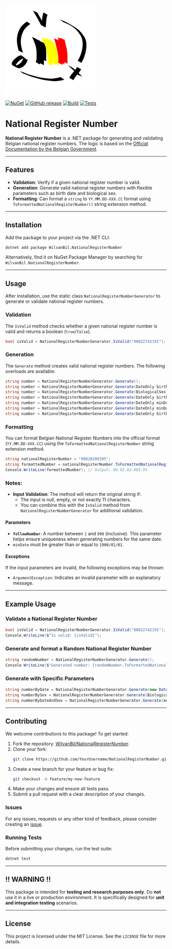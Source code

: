 ![Package Icon](./WilvanBil.NationalRegisterNumber/images/icon.png)

[![NuGet](https://img.shields.io/nuget/v/WilvanBil.NationalRegisterNumber.svg)](https://www.nuget.org/packages/WilvanBil.NationalRegisterNumber)
[![GitHub release](https://img.shields.io/github/v/release/WilvanBil/WilvanBil.NationalRegisterNumber)](https://github.com/WilvanBil/WilvanBil.NationalRegisterNumber/releases)
[![Build](https://github.com/WilvanBil/WilvanBil.NationalRegisterNumber/actions/workflows/NugetPush.yml/badge.svg)](https://github.com/WilvanBil/WilvanBil.NationalRegisterNumber/actions)
[![Tests](https://github.com/WilvanBil/WilvanBil.NationalRegisterNumber/actions/workflows/tests.yml/badge.svg)](https://github.com/WilvanBil/WilvanBil.NationalRegisterNumber/actions)
# National Register Number

**National Register Number** is a .NET package for generating and validating Belgian national register numbers. The logic is based on the [Official Documentation by the Belgian Government](https://www.ibz.rrn.fgov.be/fileadmin/user_upload/nl/rr/instructies/IT-lijst/IT000_Rijksregisternummer.pdf).

---

## Features
- **Validation**: Verify if a given national register number is valid.
- **Generation**: Generate valid national register numbers with flexible parameters such as birth date and biological sex.
- **Formatting**: Can format a `string` to `YY.MM.DD-XXX.CC` format using `ToFormattedNationalRegisterNumber()` string extension method.
---

## Installation

Add the package to your project via the .NET CLI:
```bash
dotnet add package WilvanBil.NationalRegisterNumber
```

Alternatively, find it on NuGet Package Manager by searching for `WilvanBil.NationalRegisterNumber`.

---

## Usage

After installation, use the static class `NationalRegisterNumberGenerator` to generate or validate national register numbers.

### **Validation**

The `IsValid` method checks whether a given national register number is valid and returns a boolean (`true`/`false`).

```csharp
bool isValid = NationalRegisterNumberGenerator.IsValid("90022742191");
```

### **Generation**

The `Generate` method creates valid national register numbers. The following overloads are available:

```csharp
string number = NationalRegisterNumberGenerator.Generate();
string number = NationalRegisterNumberGenerator.Generate(DateOnly birthDate);
string number = NationalRegisterNumberGenerator.Generate(BiologicalSex sex);
string number = NationalRegisterNumberGenerator.Generate(DateOnly birthDate, BiologicalSex sex);
string number = NationalRegisterNumberGenerator.Generate(DateOnly minDate, DateOnly maxDate);
string number = NationalRegisterNumberGenerator.Generate(DateOnly minDate, DateOnly maxDate, BiologicalSex sex);
string number = NationalRegisterNumberGenerator.Generate(DateOnly birthDate, int followNumber);
```

### **Formatting**
You can format Belgian National Register Numbers into the official format (`YY.MM.DD-XXX.CC`) using the `ToFormattedNationalRegisterNumber` string extension method.

```csharp
string nationalRegisterNumber = "90020200395";
string formattedNumber = nationalRegisterNumber.ToFormattedNationalRegisterNumber();
Console.WriteLine(formattedNumber); // Output: 90.02.02-003.95
```
### Notes:
- **Input Validation**: The method will return the original string if:
  - The input is null, empty, or not exactly 11 characters.
  - You can combine this with the `IsValid` method from `NationalRegisterNumberGenerator` for additional validation.

#### **Parameters**

- **`followNumber`**: A number between `1` and `998` (inclusive). This parameter helps ensure uniqueness when generating numbers for the same date.
 - `minDate` must be greater than or equal to `1900/01/01`.

#### **Exceptions**

If the input parameters are invalid, the following exceptions may be thrown:
- `ArgumentException`: Indicates an invalid parameter with an explanatory message.

---

## Example Usage

### Validate a National Register Number
```csharp
bool isValid = NationalRegisterNumberGenerator.IsValid("90022742191");
Console.WriteLine($"Is valid: {isValid}");
```

### Generate and format a Random National Register Number
```csharp
string randomNumber = NationalRegisterNumberGenerator.Generate();
Console.WriteLine($"Generated number: {randomNumber.ToFormattedNationalRegisterNumber()}");
```

### Generate with Specific Parameters
```csharp
string numberByDate = NationalRegisterNumberGenerator.Generate(new DateOnly(1990, 1, 1));
string numberBySex = NationalRegisterNumberGenerator.Generate(BiologicalSex.Male);
string numberByDateAndSex = NationalRegisterNumberGenerator.Generate(new DateOnly(1990, 1, 1), BiologicalSex.Female);
```

---

## Contributing

We welcome contributions to this package! To get started:
1. Fork the repository: [WilvanBil/NationalRegisterNumber](https://github.com/WilvanBil/NationalRegisterNumber).
2. Clone your fork:
   ```bash
   git clone https://github.com/YourUsername/NationalRegisterNumber.git
   ```
3. Create a new branch for your feature or bug fix:
   ```bash
   git checkout -b feature/my-new-feature
   ```
4. Make your changes and ensure all tests pass.
5. Submit a pull request with a clear description of your changes.

### Issues
For any issues, requests or any other kind of feedback, please consider creating an [issue](https://github.com/WilvanBil/WilvanBil.NationalRegisterNumber/issues/new?template=Blank+issue).

### Running Tests

Before submitting your changes, run the test suite:
```bash
dotnet test
```

---

## !! WARNING !!
This package is intended for **testing and research purposes only**. Do **not** use it in a live or production environment. It is specifically designed for **unit and integration testing** scenarios.

---

## License

This project is licensed under the MIT License. See the `LICENSE` file for more details.
